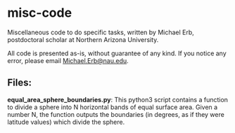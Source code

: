# misc-code
Miscellaneous code to do specific tasks, written by Michael Erb, postdoctoral scholar at Northern Arizona University.

All code is presented as-is, without guarantee of any kind.  If you notice any error, please email Michael.Erb@nau.edu.

## Files:
**equal_area_sphere_boundaries.py**: This python3 script contains a function to divide a sphere into N horizontal bands of equal surface area.  Given a number N, the function outputs the boundaries (in degrees, as if they were latitude values) which divide the sphere. 

